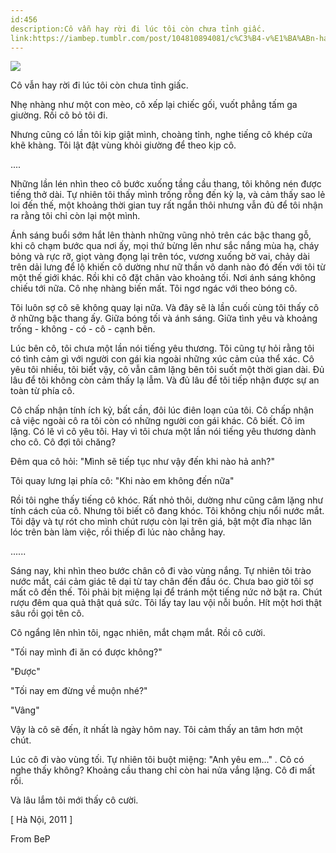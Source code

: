 ```yaml
---
id:456
description:Cô vẫn hay rời đi lúc tôi còn chưa tỉnh giấc.
link:https://iambep.tumblr.com/post/104810894081/c%C3%B4-v%E1%BA%ABn-hay-r%E1%BB%9Di-%C4%91i-l%C3%BAc-t%C3%B4i-c%C3%B2n-ch%C6%B0a-t%E1%BB%89nh-gi%E1%BA%A5c-nh%E1%BA%B9
---
```


![](https://64.media.tumblr.com/92820194b4bde3ed43c86f043b4635cd/tumblr_ngciw7KOEv1u3a9rjo1_500.png)

Cô vẫn hay rời đi lúc tôi còn chưa tỉnh giấc.

Nhẹ nhàng như một con mèo, cô xếp lại chiếc gối, vuốt phẳng tấm ga giường.
Rồi cô bỏ tôi đi.

Nhưng cũng có lần tôi kip giật mình, choàng tỉnh, nghe tiếng cô khép cửa
khẽ khàng. Tôi lật đật vùng khỏi giường để theo kịp cô.

....

Những lần lén nhìn theo cô bước xuống tầng cầu thang, tôi không nén được
tiếng thở dài. Tự nhiên tôi thấy mình trống rỗng đến kỳ lạ, và cảm thấy
sao lẻ loi đến thế, một khoảng thời gian tuy rất ngắn thôi nhưng vẫn đủ
để tôi nhận ra rằng tôi chỉ còn lại một mình.

Ánh sáng buổi sớm hắt lên thành những vũng nhỏ trên các bậc thang gỗ, khi
cô chạm bước qua nơi ấy, mọi thứ bừng lên như sắc nắng mùa hạ, cháy bỏng
và rực rỡ, giọt vàng đọng lại trên tóc, vương xuống bờ vai, chảy dài trên
dải lưng để lộ khiến cô dường như nữ thần vô danh nào đó đến với tôi từ
một thế giới khác. Rồi khi cô đặt chân vào khoảng tối. Nơi ánh sáng không
chiếu tới nữa. Cô nhẹ nhàng biến mất. Tôi ngơ ngác với theo bóng cô.

Tôi luôn sợ cô sẽ không quay lại nữa. Và đây sẽ là lần cuối cùng tôi thấy
cô ở những bậc thang ấy. Giữa bóng tối và ánh sáng. Giữa tình yêu và khoảng
trống - không - có - cô - cạnh bên.

Lúc bên cô, tôi chưa một lần nói tiếng yêu thương. Tôi cũng tự hỏi rằng
tôi có tình cảm gì với người con gái kia ngoài những xúc cảm của thể xác.
Cô yêu tôi nhiều, tôi biết vậy, cô vẫn câm lặng bên tôi suốt một thời gian
dài. Đủ lâu để tôi không còn cảm thấy lạ lẫm. Và đủ lâu để tôi tiếp nhận
được sự an toàn từ phía cô.

Cô chấp nhận tính ích kỷ, bất cần, đôi lúc điên loạn của tôi. Cô chấp nhận
cả việc ngoài cô ra tôi còn có những người con gái khác. Cô biết. Cô im
lặng. Có lẽ vì cô yêu tôi. Hay vì tôi chưa một lần nói tiếng yêu thương
dành cho cô. Cô đợi tôi chăng?

Đêm qua cô hỏi: "Mình sẽ tiếp tục như vậy đến khi nào hả anh?"

Tôi quay lưng lại phía cô: "Khi nào em không đến nữa"

Rồi tôi nghe thấy tiếng cô khóc. Rất nhỏ thôi, dường như cũng câm lặng như
tính cách của cô. Nhưng tôi biết cô đang khóc. Tôi không chịu nổi nước mắt.
Tôi dậy và tự rót cho mình chút rượu còn lại trên giá, bật một đĩa nhạc
lăn lóc trên bàn làm việc, rồi thiếp đi lúc nào chẳng hay.

......

Sáng nay, khi nhìn theo bước chân cô đi vào vùng nắng. Tự nhiên tôi trào
nước mắt, cái cảm giác tê dại từ tay chân đến đầu óc. Chưa bao giờ tôi sợ
mất cô đến thế. Tôi phải bịt miệng lại để tránh một tiếng nức nở bật ra.
Chút rượu đêm qua quả thật quá sức. Tôi lấy tay lau vội nỗi buồn. Hít một
hơi thật sâu rồi gọi tên cô.

Cô ngẩng lên nhìn tôi, ngạc nhiên, mắt chạm mắt. Rồi cô cười.

"Tối nay mình đi ăn có được không?"

"Được"

"Tối nay em đừng về muộn nhé?"

"Vâng"

Vậy là cô sẽ đến, ít nhất là ngày hôm nay. Tôi cảm thấy an tâm hơn một chút.

Lúc cô đi vào vùng tối. Tự nhiên tôi buột miệng: "Anh yêu em..." . Cô có
nghe thấy không? Khoảng cầu thang chỉ còn hai nửa vắng lặng. Cô đi mất rồi.

Và lâu lắm tôi mới thấy cô cười.

[ Hà Nội, 2011 ]

From BeP
